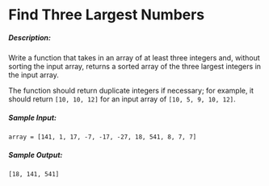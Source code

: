 # Find Three Largest Numbers

##### Description:

Write a function that takes in an array of at least three integers and, without sorting the input array, returns a sorted array of the three largest integers in the input array.

The function should return duplicate integers if necessary; for example, it should return `[10, 10, 12]` for an input array of `[10, 5, 9, 10, 12]`.

##### Sample Input:

```
array = [141, 1, 17, -7, -17, -27, 18, 541, 8, 7, 7]
```

##### Sample Output:

```
[18, 141, 541]
```
